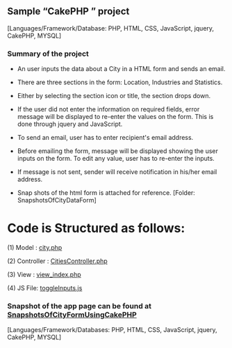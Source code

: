## Sample “CakePHP ” project 
[Languages/Framework/Database: PHP, HTML, CSS, JavaScript, jquery,  CakePHP, MYSQL]

### Summary of the project
	
*	An user inputs the data about a City in a HTML form and sends an email. 

*	There are three sections in the form: Location, Industries and Statistics. 

*	Either by selecting the section icon or title, the section drops down. 

*	If the user did not enter the information on required fields, error message will be displayed to re-enter the values on the 	    form. This is done through jquery and JavaScript. 

*	To send an email, user has to enter recipient's email address. 

*	Before emailing the form, message will be displayed showing the user inputs on the form. To edit any value, user has to re-enter the inputs.  

*	If message is not sent, sender will receive notification in his/her email address. 

*	Snap shots of the html form is attached for reference. 
	[Folder: SnapshotsOfCityDataForm]	 


# Code is Structured as follows:

 (1) Model : [city.php](https://github.com/sarulse/SampleCode/blob/master/CakePHPMVCcodewithJS/city.php)
 
 (2) Controller : [CitiesController.php](https://github.com/sarulse/SampleCode/blob/master/CakePHPMVCcodewithJS/CitiesController.php) 
 
 (3) View : [view_index.php](https://github.com/sarulse/SampleCode/blob/master/CakePHPMVCcodewithJS/view_index.php) 
 
 (4) JS File: [toggleInputs.js](https://github.com/sarulse/SampleCode/blob/master/CakePHPMVCcodewithJS/toggleInputs.js) 
 
 ### Snapshot of the app page can be found at [SnapshotsOfCityFormUsingCakePHP](https://github.com/sarulse/SampleCode/blob/master/CakePHPMVCcodewithJS/SnapshotsOfCityFormUsingCakePHP.pdf)
 
 
 [Languages/Framework/Databases: PHP, HTML, CSS, JavaScript, jquery,  CakePHP, MYSQL]

